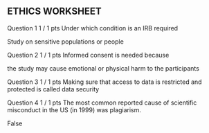 ## ETHICS WORKSHEET

Question 1
1 / 1 pts
Under which condition is an IRB required

  Study on sensitive populations or people

Question 2
1 / 1 pts
Informed consent is needed because

  the study may cause emotional or physical harm to the participants


Question 3
1 / 1 pts
Making sure that access to data is restricted and protected is called
  data security


Question 4
1 / 1 pts
The most common reported cause of scientific misconduct in the US (in 1999) was plagiarism.

  False

